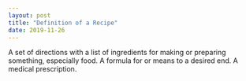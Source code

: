 ```yaml
---
layout: post
title: "Definition of a Recipe"
date: 2019-11-26
---
```

A set of directions with a list of ingredients for making or preparing something, especially food.
A formula for or means to a desired end.
A medical prescription.